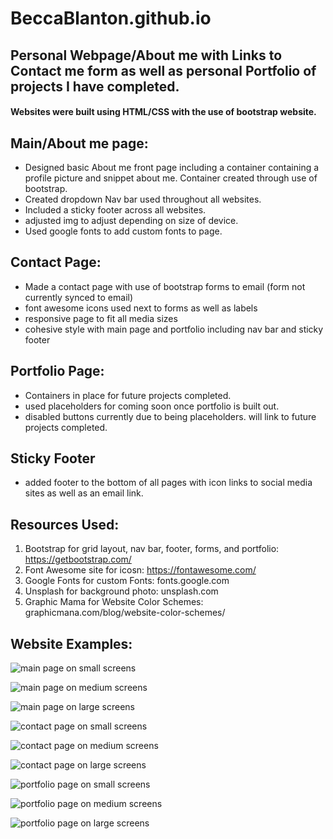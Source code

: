 # BeccaBlanton.github.io

## Personal Webpage/About me with Links to Contact me form as well as personal Portfolio of projects I have completed.


#### Websites were built using HTML/CSS with the use of bootstrap website.


## Main/About me page:

* Designed basic About me front page including a container containing a profile picture and snippet about me. Container created through use of bootstrap.
* Created dropdown Nav bar used throughout all websites.
* Included a sticky footer across all websites.
* adjusted img to adjust depending on size of device. 
* Used google fonts to add custom fonts to page.

## Contact Page:

* Made a contact page with use of bootstrap forms to email (form not currently synced to email)
* font awesome icons used next to forms as well as labels
* responsive page to fit all media sizes
* cohesive style with main page and portfolio including nav bar and sticky footer

## Portfolio Page:
* Containers in place for future projects completed.
* used placeholders for coming soon once portfolio is built out.
* disabled buttons currently due to being placeholders. will link to future projects completed.

## Sticky Footer
* added footer to the bottom of all pages with icon links to social media sites as well as an email link.


## Resources Used:
1. Bootstrap for grid layout, nav bar, footer, forms, and portfolio: https://getbootstrap.com/
1. Font Awesome site for icosn: https://fontawesome.com/
1. Google Fonts for custom Fonts: fonts.google.com
1. Unsplash for background photo: unsplash.com
1. Graphic Mama for Website Color Schemes: graphicmana.com/blog/website-color-schemes/

## Website Examples:

![main page on small screens](exampleimages/index.html_sm.png)

![main page on medium screens](exampleimages/index.html_med.png)

![main page on large screens](exampleimages/index.html_lg.png)

![contact page on small screens](exampleimages/contact.html_sm.png)

![contact page on medium screens](exampleimages/contact.html_med.png)

![contact page on large screens](exampleimages/contact.html_lg.png)

![portfolio page on small screens](exampleimages/portfolio.html_sm.png)

![portfolio page on medium screens](exampleimages/portfolio.html_med.png)

![portfolio page on large screens](exampleimages/portfolio.html_lg.png)

